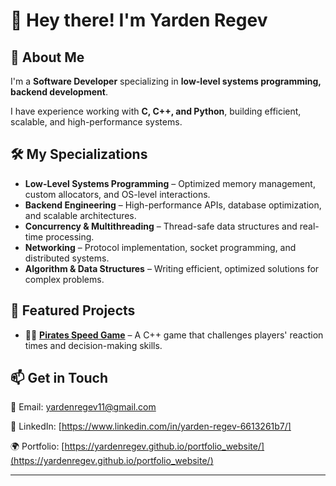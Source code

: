 # 👋 Hey there! I'm Yarden Regev

## 🚀 About Me
I'm a **Software Developer** specializing in **low-level systems programming, backend development**.

I have experience working with **C, C++, and Python**, building efficient, scalable, and high-performance systems.

## 🛠️ My Specializations
- **Low-Level Systems Programming** – Optimized memory management, custom allocators, and OS-level interactions.
- **Backend Engineering** – High-performance APIs, database optimization, and scalable architectures.
- **Concurrency & Multithreading** – Thread-safe data structures and real-time processing.
- **Networking** – Protocol implementation, socket programming, and distributed systems.
- **Algorithm & Data Structures** – Writing efficient, optimized solutions for complex problems.

## 📂 Featured Projects
- 🏴‍☠️ **[Pirates Speed Game](https://github.com/Yardenregev/pirates_speed_game)** – A C++ game that challenges players' reaction times and decision-making skills.

## 📫 Get in Touch
📧 Email: yardenregev11@gmail.com

💼 LinkedIn: [https://www.linkedin.com/in/yarden-regev-6613261b7/]

🌍 Portfolio: [https://yardenregev.github.io/portfolio_website/](https://yardenregev.github.io/portfolio_website/)

---
